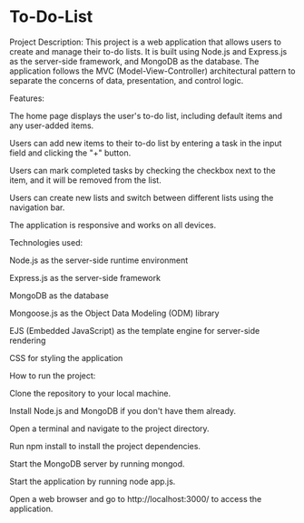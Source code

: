 # To-Do-List

Project Description:
This project is a web application that allows users to create and manage their to-do lists. It is built using Node.js and Express.js as the server-side framework, and MongoDB as the database. The application follows the MVC (Model-View-Controller) architectural pattern to separate the concerns of data, presentation, and control logic.

Features:

The home page displays the user's to-do list, including default items and any user-added items.

Users can add new items to their to-do list by entering a task in the input field and clicking the "+" button.

Users can mark completed tasks by checking the checkbox next to the item, and it will be removed from the list.

Users can create new lists and switch between different lists using the navigation bar.

The application is responsive and works on all devices.


Technologies used:

Node.js as the server-side runtime environment

Express.js as the server-side framework

MongoDB as the database

Mongoose.js as the Object Data Modeling (ODM) library

EJS (Embedded JavaScript) as the template engine for server-side rendering

CSS for styling the application

How to run the project:

Clone the repository to your local machine.

Install Node.js and MongoDB if you don't have them already.

Open a terminal and navigate to the project directory.

Run npm install to install the project dependencies.

Start the MongoDB server by running mongod.

Start the application by running node app.js.

Open a web browser and go to http://localhost:3000/ to access the application.

